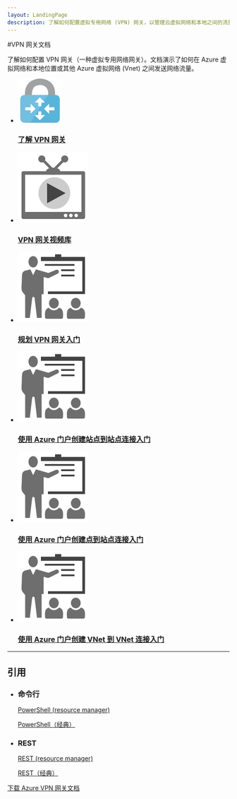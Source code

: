 ```yaml
---
layout: LandingPage
description: 了解如何配置虚拟专用网络 (VPN) 网关，以管理云虚拟网络和本地之间的流量或云 VNet 之间的流量。
---
```


#VPN 网关文档

了解如何配置 VPN 网关（一种虚拟专用网络网关）。文档演示了如何在 Azure 虚拟网络和本地位置或其他 Azure 虚拟网络 (Vnet) 之间发送网络流量。

<ul class="panelContent cardsFTitle">
    <li><a href="/azure/vpn-gateway/vpn-gateway-about-vpngateways">
<div class="cardSize"><div class="cardPadding"><div class="card"><div class="cardImageOuter"><div class="cardImage"><img src="media/index/vpn-gateway.svg"  alt="" /></div></div><div class="cardText"><h3>了解 VPN 网关</h3></div></div></div>
        </div></a>
</li>
    <li><a href="https://azure.microsoft.com/documentation/videos/index/?services=vpn-gateway">
<div class="cardSize"><div class="cardPadding"><div class="card"><div class="cardImageOuter"><div class="cardImage"><img src="media/index/video-library.svg" alt="" /></div></div><div class="cardText"><h3>VPN 网关视频库</h3></div></div></div>
        </div></a>
</li>
    <li><a href="/azure/vpn-gateway/vpn-gateway-plan-design">
<div class="cardSize"><div class="cardPadding"><div class="card"><div class="cardImageOuter"><div class="cardImage"><img src="media/index/get-started.svg"  alt="" /></div></div><div class="cardText"><h3>规划 VPN 网关入门</h3></div></div></div>
        </div></a>
</li>
    <li><a href="/azure/vpn-gateway/vpn-gateway-howto-site-to-site-resource-manager-portal">
<div class="cardSize"><div class="cardPadding"><div class="card"><div class="cardImageOuter"><div class="cardImage"><img src="media/index/get-started.svg"  alt="" /></div></div><div class="cardText"><h3>使用 Azure 门户创建站点到站点连接入门</h3></div></div></div>
        </div></a>
</li>
     <li><a href="/azure/vpn-gateway/vpn-gateway-howto-point-to-site-resource-manager-portal">
<div class="cardSize"><div class="cardPadding"><div class="card"><div class="cardImageOuter"><div class="cardImage"><img src="media/index/get-started.svg"  alt="" /></div></div><div class="cardText"><h3>使用 Azure 门户创建点到站点连接入门</h3></div></div></div>
        </div></a>
</li>
     <li><a href="/azure/vpn-gateway/vpn-gateway-howto-vnet-vnet-resource-manager-portal">
<div class="cardSize"><div class="cardPadding"><div class="card"><div class="cardImageOuter"><div class="cardImage"><img src="media/index/get-started.svg"  alt="" /></div></div><div class="cardText"><h3>使用 Azure 门户创建 VNet 到 VNet 连接入门</h3></div></div></div>
        </div></a>
</li>
 </ul>
 
---

<h2>引用</h2>
<ul class="panelContent cardsW">
    <li>
        <div class="cardSize"><div class="cardPadding"><div class="card"><div class="cardText"><h3>命令行</h3><p><a href="https://msdn.microsoft.com/library/mt163510(v=azure.300)">PowerShell (resource manager)</a></p><p><a href="https://msdn.microsoft.com/library/mt270335(v=azure.300)">PowerShell（经典）</a></p></div></div></div>
        </div>
    </li>
    <li>
        <div class="cardSize"><div class="cardPadding"><div class="card"><div class="cardText"><h3>REST</h3><p><a href="https://msdn.microsoft.com/library/mt163859">REST (resource manager)</a></p><p><a href="https://msdn.microsoft.com/library/jj154113">REST（经典）</a></p></div></div></div>
        </div>
    </li>
</ul>

<div class="downloadHolder"><a href="https://opbuildstorageprod.blob.core.windows.net/output-pdf-files/zh-cn/Azure.azure-documents/live/vpn-gateway.pdf">
<div class="img"></div>
        <div class="text">下载 Azure VPN 网关文档</div>
    </a>

</div>

<!---HONumber=Mooncake_0206_2017-->